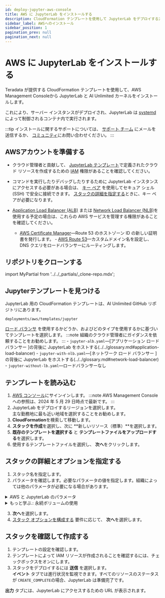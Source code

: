 ```yaml
---
id: deploy-jupyter-aws-console
title: AWS に JupyterLab をインストールする
description: CloudFormation テンプレートを使用して JupyterLab をデプロイする方法を学びます。
sidebar_label: AWSへのインストール
sidebar_position: 1
pagination_prev: null
pagination_next: null
---
```


# AWS に JupyterLab をインストールする

Teradata が提供する CloudFormation テンプレートを使用して、AWS Management Consoleから JupyterLab と AI Unlimited カーネルをインストールします。 

これにより、サーバー インスタンスがデプロイされ、JupyterLab は [systemd](../../glossary.md#systemd)によって制御されるコンテナ内で実行されます。

:::tip
インストールに関するサポートについては、 <a href="mailto:aiunlimited.support@Teradata.com">サポート チーム</a> にメールを送信するか、 [コミュニティ](https://support.teradata.com/community?id=community_forum&sys_id=b0aba91597c329d0e6d2bd8c1253affa)にお問い合わせください。
:::

## AWSアカウントを準備する

- クラウド管理者と貢献して、 [JupyterLab テンプレート](https://github.com/Teradata/ai-unlimited/tree/develop/deployments/aws/templates/jupyter)で定義されたクラウド リソースを作成するための [IAM](https://aws.amazon.com/iam/) 権限があることを確認してください。

- コマンドを実行したりデバッグしたりするために JupyterLab インスタンスにアクセスする必要がある場合は、 [キー ペア](https://docs.aws.amazon.com/AWSEC2/latest/UserGuide/ec2-key-pairs.html) を使用してセキュア シェル (SSH) で安全に接続できます。 [スタックの詳細を指定する](#specify-stack-details-and-options)ときに、キー ペアが必要になります。
  
- [Application Load Balancer (ALB)](https://docs.aws.amazon.com/elasticloadbalancing/latest/application/application-load-balancer-getting-started.html) または [Network Load Balancer (NLB)](https://docs.aws.amazon.com/elasticloadbalancing/latest/network/network-load-balancer-getting-started.html)を使用する予定の場合は、これらの AWS サービスを管理する権限があることを確認してください。
	- [AWS Certificate Manager](https://docs.aws.amazon.com/acm/)—Route 53 のホストゾーン ID の新しい証明書を発行します。
	\- [AWS Route 53](https://docs.aws.amazon.com/Route53/latest/DeveloperGuide/Welcome.html)—カスタムドメイン名を設定し、DNS クエリをロードバランサーにルーティングします。


## リポジトリをクローンする

import MyPartial from '../../_partials/_clone-repo.mdx';

<MyPartial />


## Jupyterテンプレートを見つける

JupyterLab 用の CloudFormation テンプレートは、AI Unlimited GitHub リポジトリにあります。

`deployments/aws/templates/jupyter`

[ロード バランサ](../../glossary.md#load-balancer) を使用するかどうか、およびどのタイプを使用するかに基づいてテンプレートを選択します。
:::note
組織のクラウド管理者にガイダンスを依頼することをお勧めします。
:::
    \- `jupyter-alb.yaml`—[アプリケーション ロード バランサー ]の背後に JupyterLab をホストする(../../glossary.md#application-load-balancer)
    \- `jupyter-with-nlb.yaml`—[ネットワーク ロード バランサー ]の背後に JupyterLab をホストする(../../glossary.md#network-load-balancer)
    \- `jupyter-without-lb.yaml`—ロードバランサーなし


## テンプレートを読み込む	

1. [AWS コンソール](https://aws.amazon.com)にサインインします。
   :::note
   AWS Management Consoleへの参照は、2024 年 5 月 29 日時点で最新です。
   :::
2. JupyterLab をデプロイするリージョンを選択します。<br/>
   主な勤務地に最も近い地域を選択することをお勧めします。
3. **CloudFormation**を検索して移動します。
4. **スタックを作成**を選択し、次に **新しいリソース（標準）**を選択します。
5. **既存のテンプレートを選択する** と **テンプレートファイルをアップロードする**を選択します。
6. 使用するテンプレートファイルを選択し、 **次へ**をクリックします。


## スタックの詳細とオプションを指定する

1. スタック名を指定します。
2. パラメータを確認します。必要なパラメータの値を指定します。組織によっては他のパラメータが必要になる場合があります。

<details>

<summary>AWS と JupyterLab のパラメータ</summary>

| パラメータ | 説明 | 注意事項 
|---------|-------------|-----------|
| InstanceType | サービスに使用する EC2 インスタンスタイプ。 | デフォルトで必須<br/>デフォルト: t3.small<br/>コストを節約するために、デフォルトのインスタンス タイプを使用することをお勧めします。 |
| RootVolumeSize | インスタンスに接続するルートディスクのサイズ（GB 単位）。 | デフォルトで必須<br/>デフォルト: 8<br/>8 ～ 1000 の値をサポートします。 |
| TerminationProtection | インスタンス終了保護を有効にします。 | デフォルトで必須<br/>デフォルト: false |
|IamRole | CloudFormation が新しい IAM ロールを作成するか、既存のロールを使用するかを指定します。 | デフォルトで必須<br/>デフォルト: 新規<br/>サポートされているオプション: 新規または既存 |
|IamRoleName | インスタンスに割り当てるIAMロールの名前。既存のIAMロールまたは  新しく作成された IAM ロール。 | オプション、デフォルト<br/>デフォルト:  ai-unlimited-iam-role<br/>新しい IAM ロールに名前を付ける場合、CloudFormation では CAPABILITY_NAMED_IAM 機能が必要です。自動生成された名前を使用するには、これを空白のままにします。 |
|IamPermissions<br/>Boundary | インスタンスに割り当てられた IAM ロールに関連付ける IAM アクセス許可境界の ARN。| オプション<br/>デフォルト: NA|
|AvailabilityZone | インスタンスをデプロイするアベイラビリティーゾーン。 | 必須<br/>デフォルト: NA<br/>値はサブネット、既存のボリュームのゾーンと一致する必要があり、インスタンス タイプは選択したゾーンで使用可能である必要があります。 |
|LoadBalancing		|インスタンスが NLB 経由でアクセスされるかどうかを指定します。 | デフォルトで必須 <br/>デフォルト: NetworkLoadBalancer<br/>サポートされているオプション: NetworkLoadBalancer または None |
|LoadBalancerScheme	| ロードバランサーが使用されている場合、このフィールドはインスタンスがインターネットからアクセスできるか、または VPC 内からのみアクセスできるかを指定します。 | オプション、デフォルトあり<br/>デフォルト: インターネット向け<br/>インターネット向けロードバランサーの DNS 名は、ノードのパブリック IP アドレスにパブリックに解決可能です。したがって、インターネット向けロードバランサーは、インターネット経由でクライアントからのリクエストをルーティングできます。内部ロードバランサーのノードにはプライベート IP アドレスのみがあります。内部ロードバランサーの DNS 名は、ノードの個人 IP アドレスにパブリックに解決可能です。したがって、内部ロードバランサーは、ロードバランサーの VPC にアクセスできるクライアントからのリクエストをルーティングできます。|
|Private	|サービスがパブリック IP のないプライベート ネットワークにデプロイされるかどうかを指定します。| 必須<br/>デフォルト: false<br/>マネージャが存在するサブネットで「パブリック IPv4 アドレスの自動割り当てを有効にする」オプションが選択されていることを確認してください。このオプションが選択されていない場合、インストールが失敗する可能性があります。|
|Session	|AWS Session Manager を使用してインスタンスにアクセスできるかどうかを指定します。| 必須<br/>デフォルト: false |
|Vpc		|インスタンスをデプロイするネットワーク。|必須<br/>デフォルト: NA|
|Subnet	|インスタンスをデプロイするサブネットワーク。 |必須<br/>デフォルト: NA<br/>サブネットは、選択した可用性ゾーンに存在する必要があります。|
|KeyName		|インスタンスの起動後にインスタンスに安全に接続できるようにする公開/秘密キーのペア。AWS アカウントを作成するときに、優先リージョンで作成するキー ペアです。| オプション<br/>デフォルト: NA<br/>SSH キーを含めない場合は、このフィールドを空白のままにします。|
|AccessCIDR	|インスタンスへのアクセスが許可される CIDR IP アドレスの範囲。| オプション<br/>デフォルト: NA<br/>この値は信頼できる IP 範囲に設定することをお勧めします。カスタム セキュリティ グループ イングレス ルールを作成しない限り、受信トラフィックを許可するには、AccessCIDR、PrefixList、または SecurityGroup の少なくとも 1 つを定義します。|
|PrefixList			| インスタンスとの通信に使用できるプレフィックス リスト。同じポリシーの適用を必要とする一連の IP アドレス範囲を定義する CIDR ブロックのコレクションです。 | オプション<br/>デフォルト: NA<br/>カスタム セキュリティ グループ イングレス ルールを作成しない限り、受信トラフィックを許可するには、AccessCIDR、PrefixList、または SecurityGroup の少なくとも 1 つを定義します。|
|SecurityGroup	|インスタンスへの受信トラフィックと送信トラフィックを制御する仮想ファイアウォール。| オプション<br/>デフォルト: NA<br/>インスタンスへのアクセスを許可するプロトコル、ポート、IP アドレスまたは CIDR ブロックを指定するルール セットとして実装されます。カスタム セキュリティ グループ イングレス ルールを作成しない限り、受信トラフィックを許可するには、AccessCIDR、PrefixList、または SecurityGroup の少なくとも 1 つを定義します。|
|UsePersistentVolume| データの保存に新しい永続ボリュームを使用するか、既存の永続ボリュームを使用するかを指定します。パラメータ セクションの下の「*詳細: 永続ボリュームの使用*」を参照してください。 |オプション、デフォルト<br/>デフォルト: 新規<br/>サポートされるオプションは、使用ケースに応じて、新しい永続ボリュームまたは既存のボリュームです。|
|PersistentVolumeSize	|インスタンスに接続できる永続ボリュームのサイズ（GB 単位）。|デフォルトは必須<br/>デフォルト: 20<br/>8～1000 の値をサポート|
|ExistingPersistent<br/>VolumeId		|インスタンスに接続できる既存の永続ボリュームの ID。| UsePersistentVolume が Existing に設定されている場合は必須<br/>デフォルト: NA<br/>永続ボリュームは、AI Unlimited インスタンスと同じアベイラビリティーゾーンに存在する必要があります。|
|PersistentVolume<br/>DeletionPolicy		|CloudFormation デプロイメントを削除するときの永続ボリュームの動作。| デフォルトで必須<br/>デフォルト:  Retain<br/>サポートされているオプションは、Delete、Retain、RetainExceptOnCreate、および Snapshot です。|
|LatestAmiId	|AMI の最新バージョンを指すイメージの ID。この値は SSM ルックアップに使用されます。|デフォルトでは必須<br/>デフォルト: NA<br/>このデプロイメントでは、利用可能な最新の ami-amazon-linux-latest/amzn2-ami-hvm-x86_64-gp2 イメージが使用されます。<br/>重要: この値を変更すると、スタックが壊れる可能性があります。|
| JupyterHttpPort | JupyterLab サービス UI にアクセスするためのポート。 | デフォルトで必須<br/>デフォルト: 8888|
| JupyterVersion | デプロイする JupyterLab のバージョン。 | デフォルトで必須<br/>デフォルト: latest<br/>値は、latest などのコンテナ バージョン タグです。 |
| JupyterToken | UI から JupyterLab にアクセスするために使用されるトークンまたはパスワード。 | 必須<br/>デフォルト: NA<br/>トークンは文字で始まり、英数字のみで構成されている必要があります。 許可されるパターンは ^[a-zA-Z][a-zA-Z0-9-]* です。 |
</details>

<details>

<summary>もっと学ぶ.: 永続ボリュームの使用</summary>

JupyterLab インスタンスはコンテナ内で実行され、その構成データをインスタンスのルート ボリュームのデータベースに保存します。このデータは、インスタンスをシャットダウン、再起動、またはスナップショットを作成して再起動しても保持されます。 

永続ボリュームは、コンテナ化されたアプリケーションのデータを、それが実行されるコンテナ、ポッド、またはノードの有効期間を超えて保存します。 

**永続ボリュームなし**

コンテナ、ポッド、またはノードがクラッシュまたは終了すると、JupyterLab 構成データが失われます。新しい JupyterLab インスタンスをデプロイすることはできますが、失われたインスタンスと同じ状態にすることはできません。

**永続ボリュームの場合**

コンテナ、ポッド、またはノードがクラッシュまたは終了し、JupyterLab 構成データが永続ボリュームに保存されている場合は、失われたものと同じ構成を持つ新しい JupyterLab インスタンスをデプロイできます。

**例**

1. JupyterLab をデプロイし、次のパラメータを含めます。
   - `UsePersistentVolume`: **New**
   - `PersistentVolumeDeletionPolicy`: **Retain**
3. スタックを作成したら、**Outputs** タブで `volume-id` をメモします。
4. JupyterLab を使用します。
5. JupyterLab インスタンスが失われた場合は、JupyterLab を再度デプロイし、次のパラメータを含めます。
   - `UsePersistentVolume`: **New**
   - `PersistentVolumeDeletionPolicy`: **Retain** 
   - `ExistingPersistentVolumeId`: 手順 2 でメモした値
   
 新しい JupyterLab インスタンスは、失われたインスタンスと同じ構成になります。

</details>

3. **次へ**を選択します。
4. [スタック オプションを構成する](https://docs.aws.amazon.com/AWSCloudFormation/latest/UserGuide/cfn-console-add-tags.html) 要件に応じて、 **次へ**を選択します。 


## スタックを確認して作成する

1. テンプレートの設定を確認します。 
2. テンプレートによって IAM リソースが作成されることを確認するには、チェックボックスをオンにします。 
3. スタックをデプロイするには **送信** を選択します。<br />
**イベント** タブでは進行状況を監視できます。すべてのリソースのステータスが `CREATE_COMPLETE`の場合、JupyterLab は準備完了です。 

**出力** タブには、JupyterLab にアクセスするための URL が表示されます。



